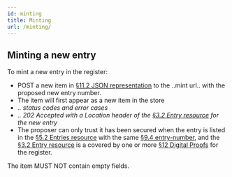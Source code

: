 ```yaml
---
id: minting
title: Minting
url: /minting/
---
```


## Minting a new entry

To mint a new entry in the register:

* POST a new item in <a href="#json-representation">§11.2 JSON representation</a> to the ..mint url.. with the proposed new entry number.
* The item will first appear as a new item in the store
* <em> .. status codes and error cases </em>
* <em> .. 202 Accepted with a Location header of the <a href="#entry-resource">§3.2 Entry resource</a> for the new entry</em>
* The proposer can only trust it has been secured when the entry
  is listed in the <a href="#entries-resource">§5.2 Entries resource</a> with the same <a href="#entry-number-field">§9.4 entry-number</a>,
  and the <a href="#entry-resource">§3.2 Entry resource</a> is a covered by one or more <a href="#digital-proofs">§12 Digital Proofs</a> for the register.

The item MUST NOT contain empty fields.



